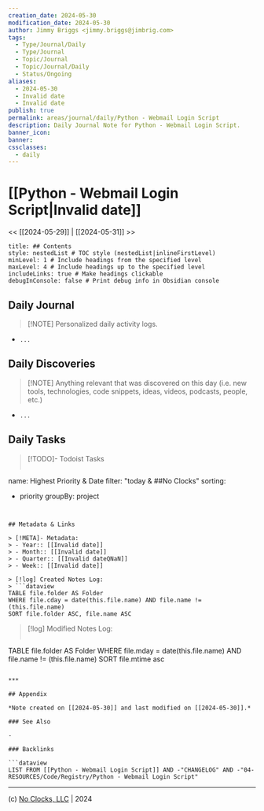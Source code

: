```yaml
---
creation_date: 2024-05-30
modification_date: 2024-05-30
author: Jimmy Briggs <jimmy.briggs@jimbrig.com>
tags:
  - Type/Journal/Daily
  - Type/Journal
  - Topic/Journal
  - Topic/Journal/Daily
  - Status/Ongoing
aliases:
  - 2024-05-30
  - Invalid date
  - Invalid date
publish: true
permalink: areas/journal/daily/Python - Webmail Login Script
description: Daily Journal Note for Python - Webmail Login Script.
banner_icon:
banner:
cssclasses:
  - daily
---
```



# [[Python - Webmail Login Script|Invalid date]]

<< [[2024-05-29]] | [[2024-05-31]] >>

```table-of-contents
title: ## Contents 
style: nestedList # TOC style (nestedList|inlineFirstLevel)
minLevel: 1 # Include headings from the specified level
maxLevel: 4 # Include headings up to the specified level
includeLinks: true # Make headings clickable
debugInConsole: false # Print debug info in Obsidian console
```

## Daily Journal

> [!NOTE] Personalized daily activity logs.

- `...`

## Daily Discoveries

> [!NOTE] Anything relevant that was discovered on this day (i.e. new tools, technologies, code snippets, ideas, videos, podcasts, people, etc.)

- `...`

## Daily Tasks

> [!TODO]- Todoist Tasks
> ```todoist
name: Highest Priority & Date
filter: "today & ##No Clocks"
sorting:
   - priority
groupBy: project
```


## Metadata & Links

> [!META]- Metadata:
> - Year:: [[Invalid date]]
> - Month:: [[Invalid date]]
> - Quarter:: [[Invalid dateQNaN]]
> - Week:: [[Invalid date]]

> [!log] Created Notes Log:
> ```dataview
TABLE file.folder AS Folder
WHERE file.cday = date(this.file.name) AND file.name != (this.file.name)
SORT file.folder ASC, file.name ASC
```

> [!log] Modified Notes Log:
> ```dataview
TABLE file.folder AS Folder
WHERE file.mday = date(this.file.name) AND file.name != (this.file.name)
SORT file.mtime asc
```

***

## Appendix

*Note created on [[2024-05-30]] and last modified on [[2024-05-30]].*

### See Also

- 

### Backlinks

```dataview
LIST FROM [[Python - Webmail Login Script]] AND -"CHANGELOG" AND -"04-RESOURCES/Code/Registry/Python - Webmail Login Script"
```

***

(c) [No Clocks, LLC](https://github.com/noclocks) | 2024



